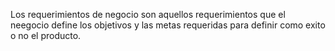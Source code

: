 Los requerimientos de negocio son aquellos requerimientos que el neegocio define los objetivos y las metas requeridas para definir como exito o no el producto. 